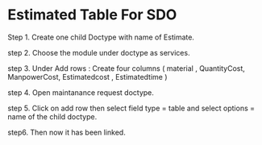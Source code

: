 # Estimated Table For SDO

 Step 1. Create one child Doctype with name of Estimate.

 step 2. Choose the module under doctype as services.

 step 3. Under Add rows :
        Create four columns ( material , QuantityCost, ManpowerCost, Estimatedcost , Estimatedtime )
        
 step 4. Open maintanance request doctype.

 step 5. Click on add row then select field type = table and select options = name of the child doctype.
  
 step6. Then now it has been linked.

